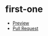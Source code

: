 # first-one
- [Preview](https://Dexter-24.github.io/first-one/)
- [Pull Request](https://github.com/Dexter-24/first-one/pull/1/files)